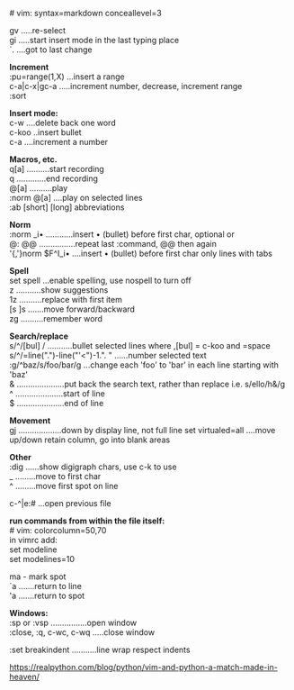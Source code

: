 \# vim: syntax=markdown conceallevel=3

gv .....re-select  
gi .....start insert mode in the last typing place  
\`.	....got to last change

**Increment**  
:pu=range(1,X) ...insert a range  
c-a|c-x|gc-a .....increment number, decrease, increment range  
:sort

**Insert mode:**  
c-w ....delete back one word  
c-koo ..insert bullet  
c-a	....increment a number  

**Macros, etc.**  
q[a] ..........start recording  
q .............end recording  
@[a] ..........play  
:norm @[a] ....play on selected lines  
:ab [short] [long] abbreviations  

**Norm**  
:norm _i• ............insert • (bullet) before first char, optional <cr> or <esc>  
@: @@ ................repeat last :command, @@ then again  
'{,'}norm $F^I_i• ....insert • (bullet) before first char only lines with tabs  

**Spell**  
set spell ...enable spelling, use nospell to turn off  
z ...........show suggestions  
1z ..........replace with first item  
[s ]s .......move forward/backward  
zg ..........remember word

**Search/replace**  
s/^/[bul] /	...........bullet selected lines where ,[bul] = c-koo and <sp>=space  
s/^/\=line(".")-line("'<")-1.". " ......number selected text  	
:g/^baz/s/foo/bar/g	...change each 'foo' to 'bar' in each line starting with 'baz'   
& .....................put back the search text, rather than replace i.e. s/ello/h&/g  
^ .....................start of line  
$ .....................end of line  

**Movement**  
gj ...................down by display line, not full line
set virtualed=all ....move up/down retain column, go into blank areas

**Other**  
:dig ......show digigraph chars, use c-k to use  
_ .........move to first char  
^ .........move first spot on line  

c-^|e:# ...open previous file  

**run commands from within the file itself:**  
\# vim: colorcolumn=50,70  
in vimrc add:  
set modeline  
set modelines=10  

ma - mark spot  
\`a .......return to line  
'a .......return to spot  

**Windows:**  
:sp or :vsp ................open window  
:close, :q, c-wc, c-wq .....close window  

:set breakindent ...........line wrap respect indents  

https://realpython.com/blog/python/vim-and-python-a-match-made-in-heaven/